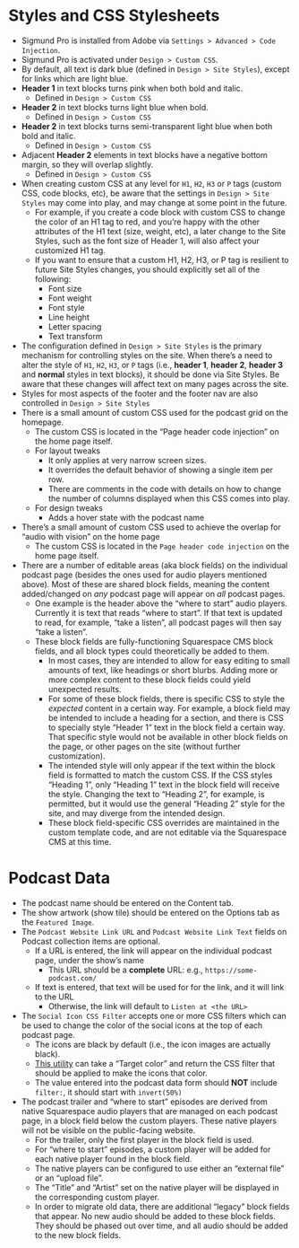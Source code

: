# Styles and CSS Stylesheets

- Sigmund Pro is installed from Adobe via `Settings > Advanced > Code Injection`.
- Sigmund Pro is activated under `Design > Custom CSS`.
- By default, all text is dark blue (defined in `Design > Site Styles`), except for links which are light blue.
- **Header 1** in text blocks turns pink when both bold and italic.
    - Defined in `Design > Custom CSS`
- **Header 2** in text blocks turns light blue when bold.
    - Defined in `Design > Custom CSS`
- **Header 2** in text blocks turns semi-transparent light blue when both bold and italic.
    - Defined in `Design > Custom CSS`
- Adjacent **Header 2** elements in text blocks have a negative bottom margin, so they will overlap slightly.
    - Defined in `Design > Custom CSS`
- When creating custom CSS at any level for `H1`, `H2`, `H3` or `P` tags (custom CSS, code blocks, etc), be aware that the settings in `Design > Site Styles` may come into play, and may change at some point in the future.
    - For example, if you create a code block with custom CSS to change the color of an H1 tag to red, and you’re happy with the other attributes of the H1 text (size, weight, etc), a later change to the Site Styles, such as the font size of Header 1, will also affect your customized H1 tag.
    - If you want to ensure that a custom H1, H2, H3, or P tag is resilient to future Site Styles changes, you should explicitly set all of the following:
        - Font size
        - Font weight
        - Font style
        - Line height
        - Letter spacing
        - Text transform
- The configuration defined in `Design > Site Styles` is the primary mechanism for controlling styles on the site. When there’s a need to alter the style of `H1`, `H2`, `H3`, or `P` tags (i.e., **header 1**, **header 2**, **header 3** and **normal** styles in text blocks), it should be done via Site Styles. Be aware that these changes will affect text on many pages across the site.
- Styles for most aspects of the footer and the footer nav are also controlled in `Design > Site Styles`
- There is a small amount of custom CSS used for the podcast grid on the homepage.
    - The custom CSS is located in the “Page header code injection” on the home page itself.
    - For layout tweaks
        - It only applies at very narrow screen sizes.
        - It overrides the default behavior of showing a single item per row.
        - There are comments in the code with details on how to change the number of columns displayed when this CSS comes into play.
    - For design tweaks
        - Adds a hover state with the podcast name
- There’s a small amount of custom CSS used to achieve the overlap for “audio with vision” on the home page
    - The custom CSS is located in the `Page header code injection` on the home page itself.
- There are a number of editable areas (aka block fields) on the individual podcast page (besides the ones used for audio players mentioned above). Most of these are shared block fields, meaning the content added/changed on *any* podcast page will appear on *all* podcast pages.
    - One example is the header above the “where to start” audio players. Currently it is text that reads “where to start”. If that text is updated to read, for example, “take a listen”, all podcast pages will then say “take a listen”.
    - These block fields are fully-functioning Squarespace CMS block fields, and all block types could theoretically be added to them.
        - In most cases, they are intended to allow for easy editing to small amounts of text, like headings or short blurbs. Adding more or more complex content to these block fields could yield unexpected results.
        - For some of these block fields, there is specific CSS to style the *expected* content in a certain way. For example, a block field may be intended to include a heading for a section, and there is CSS to specially style “Header 1” text in the block field a certain way. That specific style would not be available in other block fields on the page, or other pages on the site (without further customization).
        - The intended style will only appear if the text within the block field is formatted to match the custom CSS. If the CSS styles “Heading 1”, only “Heading 1” text in the block field will receive the style. Changing the text to “Heading 2”, for example, is permitted, but it would use the general “Heading 2” style for the site, and may diverge from the intended design.
        - These block field-specific CSS overrides are maintained in the custom template code, and are not editable via the Squarespace CMS at this time.

# Podcast Data

- The podcast name should be entered on the Content tab.
- The show artwork (show tile) should be entered on the Options tab as the `Featured Image`.
- The `Podcast Website Link URL` and `Podcast Website Link Text` fields on Podcast collection items are optional.
    - If a URL is entered, the link will appear on the individual podcast page, under the show’s name
        - This URL should be a **complete** URL: e.g., `https://some-podcast.com/`
    - If text is entered, that text will be used for for the link, and it will link to the URL
        - Otherwise, the link will default to `Listen at <the URL>`
- The `Social Icon CSS Filter` accepts one or more CSS filters which can be used to change the color of the social icons at the top of each podcast page.
    - The icons are black by default (i.e., the icon images are actually black).
    - [This utility](https://codepen.io/sosuke/pen/Pjoqqp) can take a “Target color” and return the CSS filter that should be applied to make the icons that color.
    - The value entered into the podcast data form should **NOT** include `filter:`, it should start with `invert(50%)`
- The podcast trailer and “where to start” episodes are derived from native Squarespace audio players that are managed on each podcast page, in a block field below the custom players. These native players will not be visible on the public-facing website.
    - For the trailer, only the first player in the block field is used.
    - For “where to start” episodes, a custom player will be added for each native player found in the block field.
    - The native players can be configured to use either an “external file” or an “upload file”.
    - The “Title” and “Artist” set on the native player will be displayed in the corresponding custom player.
    - In order to migrate old data, there are additional “legacy” block fields that appear. No new audio should be added to these block fields. They should be phased out over time, and all audio should be added to the new block fields.

